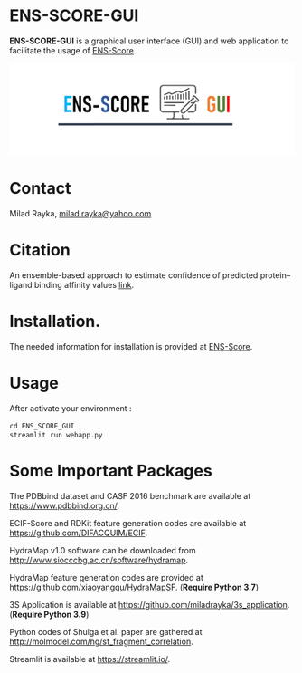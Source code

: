# ENS-SCORE-GUI


**ENS-SCORE-GUI** is a graphical user interface (GUI) and web application to facilitate the usage of [ENS-Score](https://github.com/miladrayka/ENS_Score).

![](https://github.com/miladrayka/ENS_SCORE_GUI/blob/main/software_logo.png)

# Contact
Milad Rayka, milad.rayka@yahoo.com

# Citation
An ensemble-based approach to estimate confidence of predicted protein–ligand binding affinity values [link](https://onlinelibrary.wiley.com/doi/10.1002/minf.202300292).

# Installation.
The needed information for installation is provided at [ENS-Score](https://github.com/miladrayka/ENS_Score).

# Usage

 After activate your environment :
 
    cd ENS_SCORE_GUI
    streamlit run webapp.py

# Some Important Packages

The PDBbind dataset and CASF 2016 benchmark are available at https://www.pdbbind.org.cn/.

ECIF-Score and RDKit feature generation codes are available at https://github.com/DIFACQUIM/ECIF.

HydraMap v1.0 software can be downloaded from http://www.siocccbg.ac.cn/software/hydramap. 

HydraMap feature generation codes are provided at https://github.com/xiaoyangqu/HydraMapSF. (**Require Python 3.7**)

3S Application is available at https://github.com/miladrayka/3s_application. (**Require Python 3.9**) 

Python codes of Shulga et al. paper are gathered at http://molmodel.com/hg/sf_fragment_correlation.

Streamlit is available at https://streamlit.io/. 
